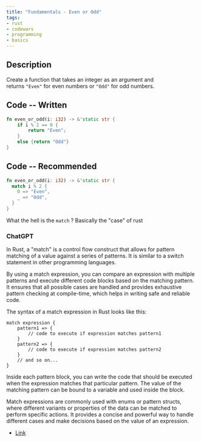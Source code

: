 ```yaml
---
title: "Fundamentals - Even or Odd"
tags:
- rust
- codewars
- programming
- basics
---
```

## Description
Create a function that takes an integer as an argument and returns `"Even"` for even numbers or `"Odd"` for odd numbers.

## Code -- Written
```rust
fn even_or_odd(i: i32) -> &'static str {
    if i % 2 == 0 {
        return "Even";
    }
    else {return "Odd"}
}
```

## Code -- Recommended
```rust
fn even_or_odd(i: i32) -> &'static str {
  match i % 2 {
    0 => "Even",
    _ => "Odd",
  }
}
```

What the hell is the `match` ?
Basically the "case" of rust
### ChatGPT
In Rust, a "match" is a control flow construct that allows for pattern matching of a value against a series of patterns. It is similar to a switch statement in other programming languages.

By using a match expression, you can compare an expression with multiple patterns and execute different code blocks based on the matching pattern. It ensures that all possible cases are handled and provides exhaustive pattern checking at compile-time, which helps in writing safe and reliable code.

The syntax of a match expression in Rust looks like this:

```
match expression {
    pattern1 => {
        // code to execute if expression matches pattern1
    }
    pattern2 => {
        // code to execute if expression matches pattern2
    }
    // and so on...
}
```

Inside each pattern block, you can write the code that should be executed when the expression matches that particular pattern. The value of the matching pattern can be bound to a variable and used inside the block.

Match expressions are commonly used with enums or pattern structs, where different variants or properties of the data can be matched to perform specific actions. It provides a concise and powerful way to handle different cases and make decisions based on the value of an expression.


- [Link](https://www.codewars.com/kata/53da3dbb4a5168369a0000fe/train/rust)

